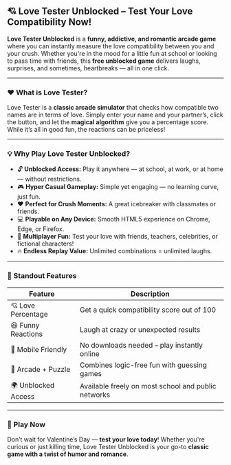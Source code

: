 ## 💘 Love Tester Unblocked – Test Your Love Compatibility Now!

**Love Tester Unblocked** is a **funny, addictive, and romantic arcade game** where you can instantly measure the love compatibility between you and your crush. Whether you're in the mood for a little fun at school or looking to pass time with friends, this **free unblocked game** delivers laughs, surprises, and sometimes, heartbreaks — all in one click.

---

### ❤️ What is Love Tester?

Love Tester is a **classic arcade simulator** that checks how compatible two names are in terms of love. Simply enter your name and your partner’s, click the button, and let the **magical algorithm** give you a percentage score. While it’s all in good fun, the reactions can be priceless!

---

### 💡 Why Play Love Tester Unblocked?

* 🔓 **Unblocked Access:** Play it anywhere — at school, at work, or at home — without restrictions.
* 🎮 **Hyper Casual Gameplay:** Simple yet engaging — no learning curve, just fun.
* ❤️ **Perfect for Crush Moments:** A great icebreaker with classmates or friends.
* 💻 **Playable on Any Device:** Smooth HTML5 experience on Chrome, Edge, or Firefox.
* 🎉 **Multiplayer Fun:** Test your love with friends, teachers, celebrities, or fictional characters!
* 🔥 **Endless Replay Value:** Unlimited combinations = unlimited laughs.

---

### 🌈 Standout Features

| Feature             | Description                                         |
| ------------------- | --------------------------------------------------- |
| 💘 Love Percentage  | Get a quick compatibility score out of 100          |
| 😆 Funny Reactions  | Laugh at crazy or unexpected results                |
| 📱 Mobile Friendly  | No downloads needed – play instantly online         |
| 🧠 Arcade + Puzzle  | Combines logic-free fun with guessing games         |
| 🌍 Unblocked Access | Available freely on most school and public networks |

---

### 🚀 Play Now

Don’t wait for Valentine’s Day — **test your love today**! Whether you're curious or just killing time, Love Tester Unblocked is your go-to **classic game with a twist of humor and romance**.
